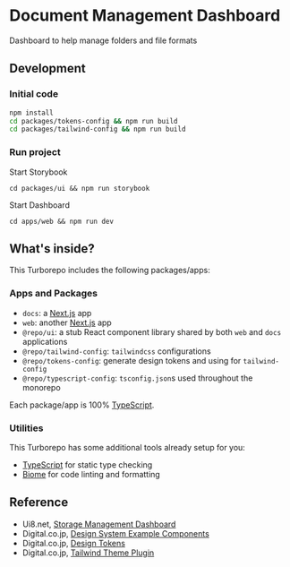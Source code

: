 # Document Management Dashboard

Dashboard to help manage folders and file formats

## Development

### Initial code

```sh
npm install
cd packages/tokens-config && npm run build
cd packages/tailwind-config && npm run build
```

### Run project

Start Storybook

```shell
cd packages/ui && npm run storybook
```

Start Dashboard

```shell
cd apps/web && npm run dev
```

## What's inside?

This Turborepo includes the following packages/apps:

### Apps and Packages

- `docs`: a [Next.js](https://nextjs.org/) app
- `web`: another [Next.js](https://nextjs.org/) app
- `@repo/ui`: a stub React component library shared by both `web` and `docs` applications
- `@repo/tailwind-config`: `tailwindcss` configurations
- `@repo/tokens-config`: generate design tokens and using for `tailwind-config`
- `@repo/typescript-config`: `tsconfig.json`s used throughout the monorepo

Each package/app is 100% [TypeScript](https://www.typescriptlang.org/).

### Utilities

This Turborepo has some additional tools already setup for you:

- [TypeScript](https://www.typescriptlang.org/) for static type checking
- [Biome](https://biomejs.dev/) for code linting and formatting

## Reference

- Ui8.net, [Storage Management Dashboard](https://ui8.net/phuong-designer/products/storage-management-dashboard)
- Digital.co.jp, [Design System Example Components](https://github.com/digital-go-jp/design-system-example-components)
- Digital.co.jp, [Design Tokens](https://github.com/digital-go-jp/design-tokens)
- Digital.co.jp, [Tailwind Theme Plugin](https://github.com/digital-go-jp/tailwind-theme-plugin)
